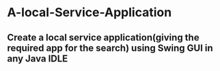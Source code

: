 # A-local-Service-Application
## Create a local service application(giving the required app for the search) using Swing GUI in any Java IDLE
